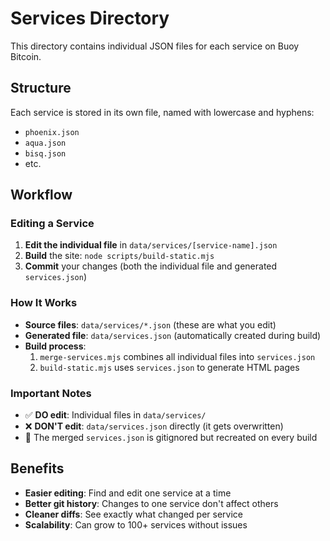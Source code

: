 # Services Directory

This directory contains individual JSON files for each service on Buoy Bitcoin.

## Structure

Each service is stored in its own file, named with lowercase and hyphens:
- `phoenix.json`
- `aqua.json`
- `bisq.json`
- etc.

## Workflow

### Editing a Service

1. **Edit the individual file** in `data/services/[service-name].json`
2. **Build** the site: `node scripts/build-static.mjs`
3. **Commit** your changes (both the individual file and generated `services.json`)

### How It Works

- **Source files**: `data/services/*.json` (these are what you edit)
- **Generated file**: `data/services.json` (automatically created during build)
- **Build process**: 
  1. `merge-services.mjs` combines all individual files into `services.json`
  2. `build-static.mjs` uses `services.json` to generate HTML pages

### Important Notes

- ✅ **DO edit**: Individual files in `data/services/`
- ❌ **DON'T edit**: `data/services.json` directly (it gets overwritten)
- 📝 The merged `services.json` is gitignored but recreated on every build

## Benefits

- **Easier editing**: Find and edit one service at a time
- **Better git history**: Changes to one service don't affect others
- **Cleaner diffs**: See exactly what changed per service
- **Scalability**: Can grow to 100+ services without issues

